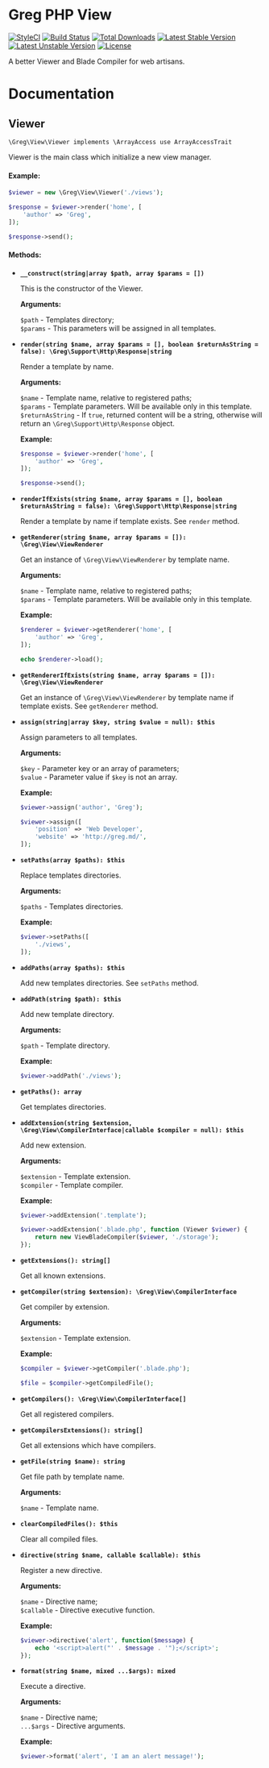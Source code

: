 # Greg PHP View

[![StyleCI](https://styleci.io/repos/71001054/shield?style=flat)](https://styleci.io/repos/71001054)
[![Build Status](https://travis-ci.org/greg-md/php-view.svg)](https://travis-ci.org/greg-md/php-view)
[![Total Downloads](https://poser.pugx.org/greg-md/php-view/d/total.svg)](https://packagist.org/packages/greg-md/php-view)
[![Latest Stable Version](https://poser.pugx.org/greg-md/php-view/v/stable.svg)](https://packagist.org/packages/greg-md/php-view)
[![Latest Unstable Version](https://poser.pugx.org/greg-md/php-view/v/unstable.svg)](https://packagist.org/packages/greg-md/php-view)
[![License](https://poser.pugx.org/greg-md/php-view/license.svg)](https://packagist.org/packages/greg-md/php-view)

A better Viewer and Blade Compiler for web artisans.

# Documentation

## Viewer

`\Greg\View\Viewer implements \ArrayAccess use ArrayAccessTrait`  

Viewer is the main class which initialize a new view manager.

#### Example:

```php
$viewer = new \Greg\View\Viewer('./views');

$response = $viewer->render('home', [
    'author' => 'Greg',
]);

$response->send();
```

#### Methods:

- **`__construct(string|array $path, array $params = [])`** 
    
    This is the constructor of the Viewer.
    
    **Arguments:**
    
    `$path` - Templates directory;  
    `$params` - This parameters will be assigned in all templates.

- **`render(string $name, array $params = [], boolean $returnAsString = false): \Greg\Support\Http\Response|string`**
    
    Render a template by name.
    
    **Arguments:**
    
    `$name` - Template name, relative to registered paths;  
    `$params` - Template parameters. Will be available only in this template.  
    `$returnAsString` - If `true`, returned content will be a string, otherwise will return an `\Greg\Support\Http\Response` object.
    
    **Example:**
    
    ```php
    $response = $viewer->render('home', [
        'author' => 'Greg',
    ]);
    
    $response->send();
    ```

- **`renderIfExists(string $name, array $params = [], boolean $returnAsString = false): \Greg\Support\Http\Response|string`**
    
    Render a template by name if template exists. See `render` method.

- **`getRenderer(string $name, array $params = []): \Greg\View\ViewRenderer`**
    
    Get an instance of `\Greg\View\ViewRenderer` by template name.
    
    **Arguments:**
    
    `$name` - Template name, relative to registered paths;  
    `$params` - Template parameters. Will be available only in this template.  
    
    **Example:**
    
    ```php
    $renderer = $viewer->getRenderer('home', [
        'author' => 'Greg',
    ]);
    
    echo $renderer->load();
    ```

- **`getRendererIfExists(string $name, array $params = []): \Greg\View\ViewRenderer`**

    Get an instance of `\Greg\View\ViewRenderer` by template name if template exists. See `getRenderer` method.

- **`assign(string|array $key, string $value = null): $this`**
    
    Assign parameters to all templates.
    
    **Arguments:**
    
    `$key` - Parameter key or an array of parameters;  
    `$value` - Parameter value if `$key` is not an array.  
    
    **Example:**
    
    ```php
    $viewer->assign('author', 'Greg');
    
    $viewer->assign([
        'position' => 'Web Developer',
        'website' => 'http://greg.md/',
    ]);
    ```

- **`setPaths(array $paths): $this`**
    
    Replace templates directories.
    
    **Arguments:**
    
    `$paths` - Templates directories.  
    
    **Example:**
    
    ```php
    $viewer->setPaths([
        './views',
    ]);
    ```

- **`addPaths(array $paths): $this`**

    Add new templates directories. See `setPaths` method.

- **`addPath(string $path): $this`**
    
    Add new template directory.
    
    **Arguments:**
    
    `$path` - Template directory.  
    
    **Example:**
    
    ```php
    $viewer->addPath('./views');
    ```

- **`getPaths(): array`**

    Get templates directories.

- **`addExtension(string $extension, \Greg\View\CompilerInterface|callable $compiler = null): $this`**
    
    Add new extension.
    
    **Arguments:**
    
    `$extension` - Template extension.  
    `$compiler` - Template compiler.
    
    **Example:**
    
    ```php
    $viewer->addExtension('.template');
    
    $viewer->addExtension('.blade.php', function (Viewer $viewer) {
        return new ViewBladeCompiler($viewer, './storage');
    });
    ```

- **`getExtensions(): string[]`**

    Get all known extensions.

- **`getCompiler(string $extension): \Greg\View\CompilerInterface`**
    
    Get compiler by extension.
    
    **Arguments:**
    
    `$extension` - Template extension.

    **Example:**
    
    ```php
    $compiler = $viewer->getCompiler('.blade.php');
    
    $file = $compiler->getCompiledFile();
    ```

- **`getCompilers(): \Greg\View\CompilerInterface[]`**

    Get all registered compilers.

- **`getCompilersExtensions(): string[]`**

    Get all extensions which have compilers.

- **`getFile(string $name): string`**
    
    Get file path by template name.
    
    **Arguments:**
    
    `$name` - Template name.

- **`clearCompiledFiles(): $this`**

    Clear all compiled files.

- **`directive(string $name, callable $callable): $this`**
    
    Register a new directive.
    
    **Arguments:**
    
    `$name` - Directive name;  
    `$callable` - Directive executive function.
    
    **Example:**
    
    ```php
    $viewer->directive('alert', function($message) {
        echo '<script>alert("' . $message . '");</script>';
    });
    ```

- **`format(string $name, mixed ...$args): mixed`**
    
    Execute a directive.
    
    **Arguments:**
    
    `$name` - Directive name;  
    `...$args` - Directive arguments.
    
    **Example:**
    
    ```php
    $viewer->format('alert', 'I am an alert message!');
    ```
